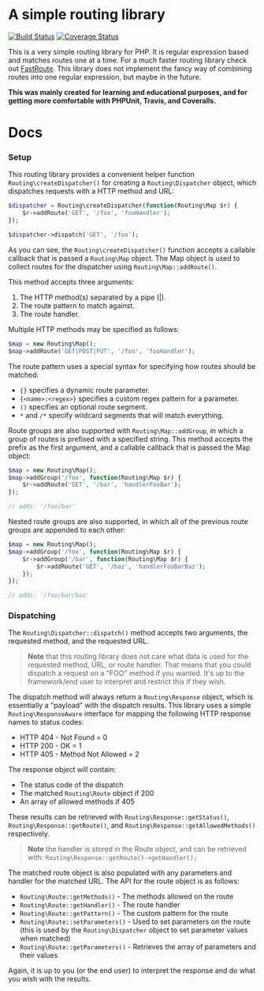 # A simple routing library
[![Build Status](https://travis-ci.org/timothyfisherdev/routing.svg?branch=master)](https://travis-ci.org/timothyfisherdev/routing) [![Coverage Status](https://coveralls.io/repos/github/timothyfisherdev/routing/badge.svg?branch=master)](https://coveralls.io/github/timothyfisherdev/routing?branch=master)

This is a very simple routing library for PHP. It is regular expression based and matches routes one at a time. For a much faster routing library check out [FastRoute](https://github.com/nikic/FastRoute). This library does not implement the fancy way of combining routes into one regular expression, but maybe in the future.

**This was mainly created for learning and educational purposes, and for getting more comfortable with PHPUnit, Travis, and Coveralls.**


# Docs
### Setup
This routing library provides a convenient helper function `Routing\createDispatcher()` for creating a `Routing\Dispatcher` object, which dispatches requests with a HTTP method and URL:

```php
$dispatcher = Routing\createDispatcher(function(Routing\Map $r) {
	$r->addRoute('GET', '/foo', 'fooHandler');
});

$dispatcher->dispatch('GET', '/foo');
```

As you can see, the `Routing\createDispatcher()` function accepts a callable callback that is passed a `Routing\Map` object. The Map object is used to collect routes for the dispatcher using `Routing\Map::addRoute()`.

This method accepts three arguments:

 1. The HTTP method(s) separated by a pipe (|).
 2. The route pattern to match against.
 3. The route handler.

Multiple HTTP methods may be specified as follows:

```php
$map = new Routing\Map();
$map->addRoute('GET|POST|PUT', '/foo', 'fooHandler');
```

The route pattern uses a special syntax for specifying how routes should be matched:

 -  `{}` specifies a dynamic route parameter.
 - `{<name>:<regex>}` specifies a custom regex pattern for a parameter.
 - `()` specifies an optional route segment.
 - `*` and `/*` specify wildcard segments that will match everything.

Route groups are also supported with `Routing\Map::addGroup`, in which a group of routes is prefixed with a specified string. This method accepts the prefix as the first argument, and a callable callback that is passed the Map object:

```php
$map = new Routing\Map();
$map->addGroup('/foo', function(Routing\Map $r) {
	$r->addRoute('GET', '/bar', 'handlerFooBar');
});

// adds: '/foo/bar'
```

Nested route groups are also supported, in which all of the previous route groups are appended to each other:

```php
$map = new Routing\Map();
$map->addGroup('/foo', function(Routing\Map $r) {
    $r->addGroup('/bar', function(Routing\Map $r) {
	    $r->addRoute('GET', '/baz', 'handlerFooBarBaz');
    });
});

// adds: '/foo/bar/baz'
```

### Dispatching
The `Routing\Dispatcher::dispatch()` method accepts two arguments, the requested method, and the requested URL.
> **Note** that this routing library does not care what data is used for the requested method, URL, or route handler. That means that you could dispatch a request on a "FOO" method if you wanted. It's up to the framework/end user to interpret and restrict this if they wish.

The dispatch method will always return a `Routing\Response` object, which is essentially a "payload" with the dispatch results. This library uses a simple `Routing\ResponseAware` interface for mapping the following HTTP response names to status codes:

 - HTTP 404 - Not Found = 0
 - HTTP 200 - OK = 1
 - HTTP 405 - Method Not Allowed = 2

The response object will contain:

 - The status code of the dispatch
 - The matched `Routing\Route` object if 200
 - An array of allowed methods if 405

These results can be retrieved with `Routing\Response::getStatus()`, `Routing\Response::getRoute()`, and `Routing\Response::getAllowedMethods()` respectively.

> **Note** the handler is stored in the Route object, and can be retrieved with: `Routing\Response::getRoute()->getHandler();`

The matched route object is also populated with any parameters and handler for the matched URL. The API for the route object is as follows:

 - `Routing\Route::getMethods()` - The methods allowed on the route
 - `Routing\Route::getHandler()` - The route handler
 - `Routing\Route::getPattern()` - The custom pattern for the route
 - `Routing\Route::setParameters()` - Used to set parameters on the route (this is used by the `Routing\Dispatcher` object to set parameter values when matched)
 - `Routing\Route::getParameters()` - Retrieves the array of parameters and their values

Again, it is up to you (or the end user) to interpret the response and do what you wish with the results.
